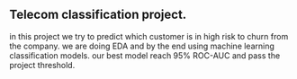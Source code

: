 ## Telecom classification project.
in this project we try to predict which customer is in high risk to churn from the company.
we are doing EDA and by the end using machine learning classification models.
our best model reach 95% ROC-AUC  and pass the project threshold.
